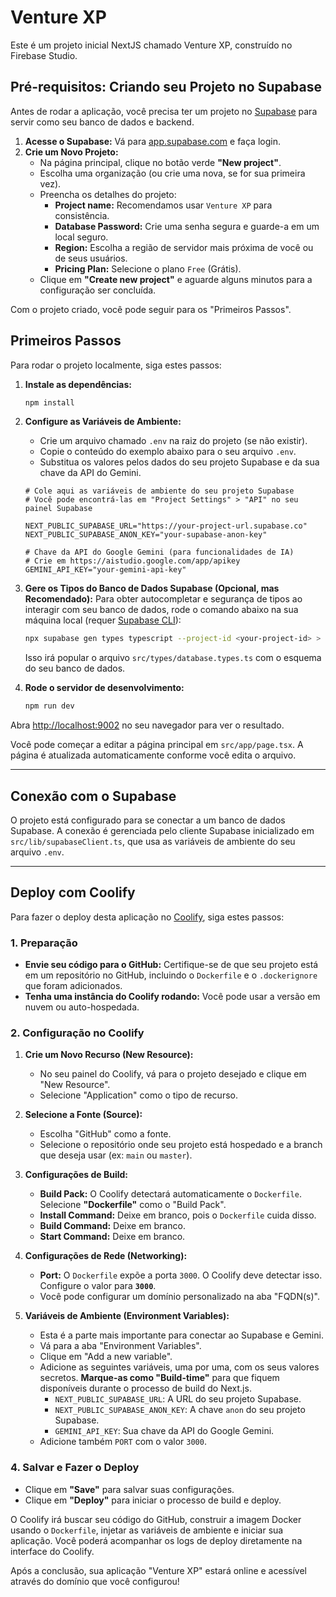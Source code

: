 
# Venture XP

Este é um projeto inicial NextJS chamado Venture XP, construído no Firebase Studio.

## Pré-requisitos: Criando seu Projeto no Supabase

Antes de rodar a aplicação, você precisa ter um projeto no [Supabase](https://supabase.com/) para servir como seu banco de dados e backend.

1.  **Acesse o Supabase:** Vá para [app.supabase.com](https://app.supabase.com) e faça login.
2.  **Crie um Novo Projeto:**
    *   Na página principal, clique no botão verde **"New project"**.
    *   Escolha uma organização (ou crie uma nova, se for sua primeira vez).
    *   Preencha os detalhes do projeto:
        *   **Project name:** Recomendamos usar `Venture XP` para consistência.
        *   **Database Password:** Crie uma senha segura e guarde-a em um local seguro.
        *   **Region:** Escolha a região de servidor mais próxima de você ou de seus usuários.
        *   **Pricing Plan:** Selecione o plano `Free` (Grátis).
    *   Clique em **"Create new project"** e aguarde alguns minutos para a configuração ser concluída.

Com o projeto criado, você pode seguir para os "Primeiros Passos".

## Primeiros Passos

Para rodar o projeto localmente, siga estes passos:

1. **Instale as dependências:**
   ```bash
   npm install
   ```

2. **Configure as Variáveis de Ambiente:**
   *   Crie um arquivo chamado `.env` na raiz do projeto (se não existir).
   *   Copie o conteúdo do exemplo abaixo para o seu arquivo `.env`.
   *   Substitua os valores pelos dados do seu projeto Supabase e da sua chave da API do Gemini.
   ```
   # Cole aqui as variáveis de ambiente do seu projeto Supabase
   # Você pode encontrá-las em "Project Settings" > "API" no seu painel Supabase

   NEXT_PUBLIC_SUPABASE_URL="https://your-project-url.supabase.co"
   NEXT_PUBLIC_SUPABASE_ANON_KEY="your-supabase-anon-key"

   # Chave da API do Google Gemini (para funcionalidades de IA)
   # Crie em https://aistudio.google.com/app/apikey
   GEMINI_API_KEY="your-gemini-api-key"
   ```

3. **Gere os Tipos do Banco de Dados Supabase (Opcional, mas Recomendado):**
   Para obter autocompletar e segurança de tipos ao interagir com seu banco de dados, rode o comando abaixo na sua máquina local (requer [Supabase CLI](https://supabase.com/docs/guides/cli/getting-started)):
   ```bash
   npx supabase gen types typescript --project-id <your-project-id> > src/types/database.types.ts
   ```
   Isso irá popular o arquivo `src/types/database.types.ts` com o esquema do seu banco de dados.

4. **Rode o servidor de desenvolvimento:**
   ```bash
   npm run dev
   ```

Abra [http://localhost:9002](http://localhost:9002) no seu navegador para ver o resultado.

Você pode começar a editar a página principal em `src/app/page.tsx`. A página é atualizada automaticamente conforme você edita o arquivo.

---

## Conexão com o Supabase

O projeto está configurado para se conectar a um banco de dados Supabase. A conexão é gerenciada pelo cliente Supabase inicializado em `src/lib/supabaseClient.ts`, que usa as variáveis de ambiente do seu arquivo `.env`.

---

## Deploy com Coolify

Para fazer o deploy desta aplicação no [Coolify](https://coolify.io/), siga estes passos:

### 1. Preparação

- **Envie seu código para o GitHub:** Certifique-se de que seu projeto está em um repositório no GitHub, incluindo o `Dockerfile` e o `.dockerignore` que foram adicionados.
- **Tenha uma instância do Coolify rodando:** Você pode usar a versão em nuvem ou auto-hospedada.

### 2. Configuração no Coolify

1.  **Crie um Novo Recurso (New Resource):**
    *   No seu painel do Coolify, vá para o projeto desejado e clique em "New Resource".
    *   Selecione "Application" como o tipo de recurso.

2.  **Selecione a Fonte (Source):**
    *   Escolha "GitHub" como a fonte.
    *   Selecione o repositório onde seu projeto está hospedado e a branch que deseja usar (ex: `main` ou `master`).

3.  **Configurações de Build:**
    *   **Build Pack:** O Coolify detectará automaticamente o `Dockerfile`. Selecione **"Dockerfile"** como o "Build Pack".
    *   **Install Command:** Deixe em branco, pois o `Dockerfile` cuida disso.
    *   **Build Command:** Deixe em branco.
    *   **Start Command:** Deixe em branco.

4.  **Configurações de Rede (Networking):**
    *   **Port:** O `Dockerfile` expõe a porta `3000`. O Coolify deve detectar isso. Configure o valor para **`3000`**.
    *   Você pode configurar um domínio personalizado na aba "FQDN(s)".

5.  **Variáveis de Ambiente (Environment Variables):**
    *   Esta é a parte mais importante para conectar ao Supabase e Gemini.
    *   Vá para a aba "Environment Variables".
    *   Clique em "Add a new variable".
    *   Adicione as seguintes variáveis, uma por uma, com os seus valores secretos. **Marque-as como "Build-time"** para que fiquem disponíveis durante o processo de build do Next.js.
        *   `NEXT_PUBLIC_SUPABASE_URL`: A URL do seu projeto Supabase.
        *   `NEXT_PUBLIC_SUPABASE_ANON_KEY`: A chave `anon` do seu projeto Supabase.
        *   `GEMINI_API_KEY`: Sua chave da API do Google Gemini.
    *   Adicione também `PORT` com o valor `3000`.

### 4. Salvar e Fazer o Deploy

- Clique em **"Save"** para salvar suas configurações.
- Clique em **"Deploy"** para iniciar o processo de build e deploy.

O Coolify irá buscar seu código do GitHub, construir a imagem Docker usando o `Dockerfile`, injetar as variáveis de ambiente e iniciar sua aplicação. Você poderá acompanhar os logs de deploy diretamente na interface do Coolify.

Após a conclusão, sua aplicação "Venture XP" estará online e acessível através do domínio que você configurou!
